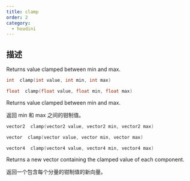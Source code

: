 ```yaml
---
title: clamp
order: 2
category:
  - houdini
---
```

    
## 描述

Returns value clamped between min and max.

```c
int  clamp(int value, int min, int max)
```

```c
float  clamp(float value, float min, float max)
```

Returns value clamped between min and max.

返回 min 和 max 之间的钳制值。

```c
vector2  clamp(vector2 value, vector2 min, vector2 max)
```

```c
vector  clamp(vector value, vector min, vector max)
```

```c
vector4  clamp(vector4 value, vector4 min, vector4 max)
```

Returns a new vector containing the clamped value of each component.

返回一个包含每个分量的钳制值的新向量。
